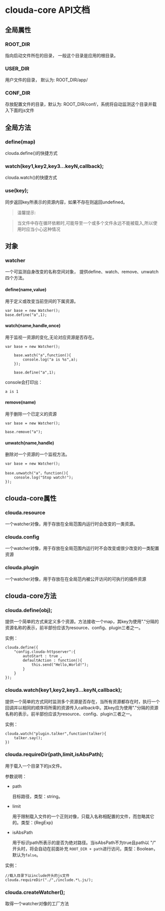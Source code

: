 # clouda-core API文档

## 全局属性

<h3 class="全局属性">ROOT_DIR</h3> 

指向启动文件所在的目录， 一般这个目录是应用的根目录。

<h3 class="全局属性">USER_DIR</h3>

用户文件的目录， 默认为: ROOT_DIR/app/

<h3 class="全局属性">CONF_DIR</h3>

存放配置文件的目录，默认为: ROOT_DIR/conf/，系统将自动监测这个目录并载入下面的js文件

## 全局方法

<h3 class="全局方法">define(map)</h3>

clouda.define()的快捷方式

<h3 class="全局方法">watch(key1,key2,key3...keyN,callback);</h3>

clouda.watch()的快捷方式

<h3 class="全局方法">use(key);</h3>

同步返回key所表示的资源内容，如果不存在则返回undefined。

>温馨提示: 

>当文件中存在循环依赖时,可能导至一个或多个文件永远不能被载入,所以使用时应当小心这种情况


## 对象

<h3 class="对象">watcher</h3>

一个可监测自身改变的名称空间对象， 提供define、watch、remove、unwatch四个方法。

#### define(name,value)

用于定义或改变当前空间的下属资源。

	var base = new Watcher();
	base.define("a",1);
	
#### watch(name,handle,once)

用于监视一资源的变化,无论对应资源是否存在。

	var base = new Watcher();
		
		base.watch("a",function(){
			console.log("a is %s",a);
		});
		
		base.define("a",1);
		
console会打印出：

	a is 1

#### remove(name)

用于删除一个已定义的资源

	var base = new Watcher();
		
	base.remove("a");


#### unwatch(name,handle)

删除对一个资源的一个监视方法。

	var base = new Watcher();
		
	base.unwatch("a"，function(){
		console.log("Stop watch!");
	});

## clouda-core属性

<h3 class="clouda-core属性">clouda.resource</h3>

一个watcher对像，用于存放在全局范围内运行时会改变的一类资源。

<h3 class="clouda-core属性">clouda.config</h3>

一个watcher对像，用于存放在全局范围内运行时不会改变或很少改变的一类配置资源

<h3 class="clouda-core属性">clouda.plugin</h3>

一个watcher对像，用于存放在在全局范内被公开访问的可执行的插件资源
	
## clouda-core方法

<h3 class="clouda-core方法">clouda.define(obj);</h3>

提供一个简单的方式来定义多个资源。方法接收一个map，其key为使用"."分隔的资源名称的表示，前半部份应该为resource、config、plugin三者之一。

实例：

	clouda.define({
    	"config.clouda-httpserver":{
           	autoStart : true ,
        	defaultAction : function(){
            	this.send("Hello,World!");
        	}
    	}
	});
	
<h3 class="clouda-core方法">clouda.watch(key1,key2,key3...keyN,callback);</h3>

提供一个简单的方式同时监测多个资源是否存在，当所有资源都存在时，执行一个回调并以相同的顺序将所需的资源传入callback中。其key应为使用"."分隔的资源名称的表示，前半部份应该为resource、config、plugin三者之一。

实例：

 	clouda.watch("plugin.talker",function(talker){
     	talker.say();
 	})

<h3 class="clouda-core方法">clouda.requireDir(path,limit,isAbsPath);</h3>

用于载入一个目录下的js文件。

参数说明：

* path 

	目标路径，类型：string。

* limit
	
	用于限制载入文件的一个正则对像，只载入名称相配置的文件，而忽略其它的。类型：{RegExp}

* isAbsPath 
	
	用于标识path所表示的是否为绝对路径。当isAbsPath不为true且path以 "/" 开头时，将会自动在前面补充 `ROOT_DIR + path`进行访问，类型：Boolean，默认为`false`。
	
实例：

	//载入目录下以include开头的js文件
	clouda.requireDir("./",/include.*\.js/);


<h3 class="clouda-core方法">clouda.createWatcher();</h3>

取得一个watcher对像的工厂方法